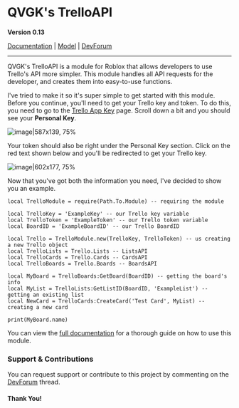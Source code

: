 # QVGK's TrelloAPI
**Version 0.13**

[Documentation](https://docs.qvgk.org/trelloapi/) | [Model](https://www.roblox.com/library/11958316793/TrelloAPI) | [DevForum](https://devforum.roblox.com/t/qvgks-trelloapi/2090796)

---

QVGK's TrelloAPI is a module for Roblox that allows developers to use Trello's API more simpler. This module handles all API requests for the developer, and creates them into easy-to-use functions.

I've tried to make it so it's super simple to get started with this module. Before you continue, you'll need to get your Trello key and token. To do this, you need to go to the [Trello App Key](https://trello.com/app-key) page. Scroll down a bit and you should see your **Personal Key**.

![image|587x139, 75%](https://devforum-uploads.s3.dualstack.us-east-2.amazonaws.com/uploads/original/4X/7/d/5/7d512eb7cc94916bf924630be725b351b7818775.png)

Your token should also be right under the Personal Key section. Click on the red text shown below and you'll be redirected to get your Trello key.

![image|602x177, 75%](https://devforum-uploads.s3.dualstack.us-east-2.amazonaws.com/uploads/original/4X/b/1/8/b185511c4bc81539c5a8a98b004445f83b1daee4.png)

Now that you've got both the information you need, I've decided to show you an example.

```
local TrelloModule = require(Path.To.Module) -- requiring the module

local TrelloKey = 'ExampleKey' -- our Trello key variable
local TrelloToken = 'ExampleToken' -- our Trello token variable
local BoardID = 'ExampleBoardID' -- our Trello BoardID

local Trello = TrelloModule.new(TrelloKey, TrelloToken) -- us creating a new Trello object
local TrelloLists = Trello.Lists -- ListsAPI
local TrelloCards = Trello.Cards -- CardsAPI
local TrelloBoards = Trello.Boards -- BoardsAPI

local MyBoard = TrelloBoards:GetBoard(BoardID) -- getting the board's info
local MyList = TrelloLists:GetListID(BoardID, 'ExampleList') -- getting an existing list
local NewCard = TrelloCards:CreateCard('Test Card', MyList) -- creating a new card

print(MyBoard.name)
```

You can view the [full documentation](https://docs.qvgk.org/trelloapi) for a thorough guide on how to use this module.

### Support & Contributions
You can request support or contribute to this project by commenting on the [DevForum](https://devforum.roblox.com/t/qvgks-trelloapi/2090796) thread.

#### Thank You!
